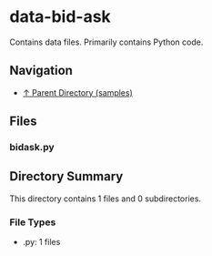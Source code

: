 # data-bid-ask

Contains data files. Primarily contains Python code.

## Navigation

* [↑ Parent Directory (samples)](../README.md)

## Files

### bidask.py




## Directory Summary

This directory contains 1 files and 0 subdirectories.

### File Types

* .py: 1 files
